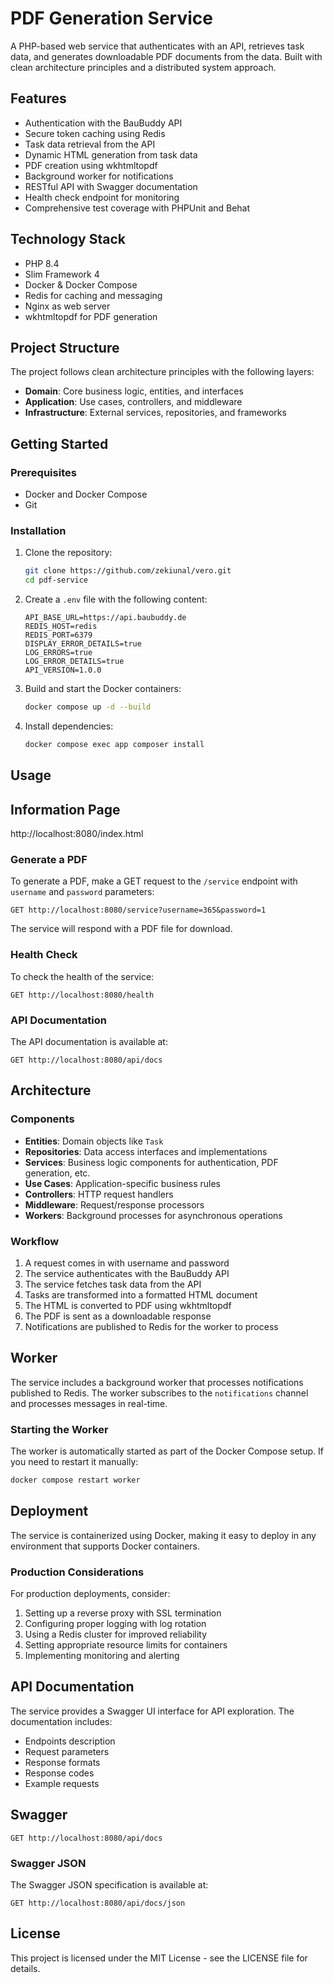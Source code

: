 # PDF Generation Service

A PHP-based web service that authenticates with an API, retrieves task data, and generates downloadable PDF documents from the data. Built with clean architecture principles and a distributed system approach.

## Features

- Authentication with the BauBuddy API
- Secure token caching using Redis
- Task data retrieval from the API
- Dynamic HTML generation from task data
- PDF creation using wkhtmltopdf
- Background worker for notifications
- RESTful API with Swagger documentation
- Health check endpoint for monitoring
- Comprehensive test coverage with PHPUnit and Behat

## Technology Stack

- PHP 8.4
- Slim Framework 4
- Docker & Docker Compose
- Redis for caching and messaging
- Nginx as web server
- wkhtmltopdf for PDF generation

## Project Structure

The project follows clean architecture principles with the following layers:

- **Domain**: Core business logic, entities, and interfaces
- **Application**: Use cases, controllers, and middleware
- **Infrastructure**: External services, repositories, and frameworks

## Getting Started

### Prerequisites

- Docker and Docker Compose
- Git

### Installation

1. Clone the repository:
   ```bash
   git clone https://github.com/zekiunal/vero.git
   cd pdf-service
   ```

2. Create a `.env` file with the following content:
   ```
   API_BASE_URL=https://api.baubuddy.de
   REDIS_HOST=redis
   REDIS_PORT=6379
   DISPLAY_ERROR_DETAILS=true
   LOG_ERRORS=true
   LOG_ERROR_DETAILS=true
   API_VERSION=1.0.0
   ```

3. Build and start the Docker containers:
   ```bash
   docker compose up -d --build
   ```

4. Install dependencies:
   ```bash
   docker compose exec app composer install
   ```

## Usage

## Information Page

http://localhost:8080/index.html

### Generate a PDF

To generate a PDF, make a GET request to the `/service` endpoint with `username` and `password` parameters:

```
GET http://localhost:8080/service?username=365&password=1
```

The service will respond with a PDF file for download.

### Health Check

To check the health of the service:

```
GET http://localhost:8080/health
```

### API Documentation

The API documentation is available at:

```
GET http://localhost:8080/api/docs
```

## Architecture

### Components

- **Entities**: Domain objects like `Task`
- **Repositories**: Data access interfaces and implementations
- **Services**: Business logic components for authentication, PDF generation, etc.
- **Use Cases**: Application-specific business rules
- **Controllers**: HTTP request handlers
- **Middleware**: Request/response processors
- **Workers**: Background processes for asynchronous operations

### Workflow

1. A request comes in with username and password
2. The service authenticates with the BauBuddy API
3. The service fetches task data from the API
4. Tasks are transformed into a formatted HTML document
5. The HTML is converted to PDF using wkhtmltopdf
6. The PDF is sent as a downloadable response
7. Notifications are published to Redis for the worker to process


## Worker

The service includes a background worker that processes notifications published to Redis. The worker subscribes to the `notifications` channel and processes messages in real-time.

### Starting the Worker

The worker is automatically started as part of the Docker Compose setup. If you need to restart it manually:

```bash
docker compose restart worker
```

## Deployment

The service is containerized using Docker, making it easy to deploy in any environment that supports Docker containers.

### Production Considerations

For production deployments, consider:

1. Setting up a reverse proxy with SSL termination
2. Configuring proper logging with log rotation
3. Using a Redis cluster for improved reliability
4. Setting appropriate resource limits for containers
5. Implementing monitoring and alerting

## API Documentation

The service provides a Swagger UI interface for API exploration. The documentation includes:

- Endpoints description
- Request parameters
- Response formats
- Response codes
- Example requests

## Swagger

```
GET http://localhost:8080/api/docs
```

### Swagger JSON

The Swagger JSON specification is available at:

```
GET http://localhost:8080/api/docs/json
```

## License

This project is licensed under the MIT License - see the LICENSE file for details.